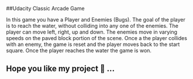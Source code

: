  ##Udacity Classic Arcade Game

In this game you have a Player and Enemies (Bugs).
The goal of the player is to reach the water, without colliding into any one of the enemies.
The player can move left, right, up and down.
The enemies move in varying speeds on the paved block portion of the scene.
Once a the player collides with an enemy, the game is reset and the player moves back to the start square.
Once the player reaches the water the game is won.

## Hope you like my project 🙂 ...
